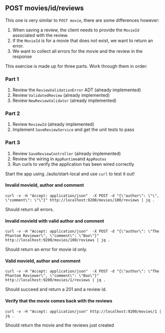 ## POST movies/id/reviews

This one is very similar to `POST movie`, there are some differences however:

1. When saving a review, the client needs to provide the `MovieId` associated with the review.
1. If the `MovieId` is for a movie that does not exist, we want to return an error.
1. We want to collect all errors for the movie and the review in the response

This exercise is made up for three parts. Work through them in order:

### Part 1

1. Review the `ReviewValidationError` ADT (already implemented)
1. Review `ValidatedReview` (already implemented)
1. Review `NewReviewValidator` (already implemented)


### Part 2

1. Review `ReviewId` (already implemented)
1. Implement `SaveReviewService` and get the unit tests to pass


### Part 3
1. Review `SaveReviewController` (already implemented)
1. Review the wiring in `AppRuntime`and `AppRoutes`
1. Run curls to verify the application has been wired correctly


Start the app using ./auto/start-local and use `curl` to test it out!

#### Invalid movieId, author and comment

```
curl -v -H "Accept: application/json"  -X POST -d "{\"author\": \"\", \"comment\": \"\"}" http://localhost:9200/movies/100/reviews | jq .
```

Should return all errors.

#### Invalid movieId with valid author and comment

```
curl -v -H "Accept: application/json"  -X POST -d "{\"author\": \"The Phantom Reviewer\", \"comment\": \"Boo\"}" http://localhost:9200/movies/100/reviews | jq .
```

Should return an error for movie id only.

#### Valid movieId, author and comment

```
curl -v -H "Accept: application/json"  -X POST -d "{\"author\": \"The Phantom Reviewer\", \"comment\": \"Boo\"}" http://localhost:9200/movies/1/reviews | jq .
```

Should succeed and return a 201 and a review id.

#### Verify that the movie comes back with the reviews

```
curl -v -H "Accept: application/json" http://localhost:9200/movies/1 | jq .
```

Should return the movie and the reviews just created
